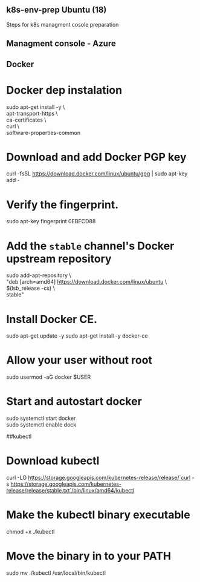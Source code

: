 ## k8s-env-prep Ubuntu (18)
Steps for k8s managment cosole preparation

## Managment console - Azure

## Docker

# Docker dep instalation

sudo apt-get install -y \  
    apt-transport-https \  
    ca-certificates \  
    curl \  
    software-properties-common  

# Download and add Docker PGP key
curl -fsSL https://download.docker.com/linux/ubuntu/gpg | sudo apt-key add -  

# Verify the fingerprint.
sudo apt-key fingerprint 0EBFCD88  

# Add the `stable` channel's Docker upstream repository
sudo add-apt-repository \  
   "deb [arch=amd64] https://download.docker.com/linux/ubuntu \  
   $(lsb_release -cs) \  
   stable"  
   
# Install Docker CE.
sudo apt-get update -y
sudo apt-get install -y docker-ce
 
# Allow your user without root
sudo usermod -aG docker $USER  

# Start and autostart docker
sudo systemctl start docker  
sudo systemctl enable dock  

##kubectl
# Download kubectl
curl -LO https://storage.googleapis.com/kubernetes-release/release/`curl -s https://storage.googleapis.com/kubernetes-release/release/stable.txt`/bin/linux/amd64/kubectl  

# Make the kubectl binary executable
chmod +x ./kubectl  

# Move the binary in to your PATH
sudo mv ./kubectl /usr/local/bin/kubectl


